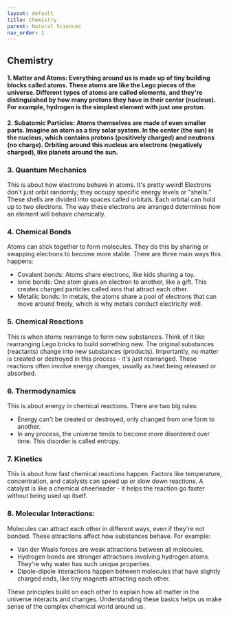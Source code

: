 ```yaml
---
layout: default
title: Chemistry
parent: Natural Sciences
nav_order: 1
---
```


## **Chemistry**

#### 1. **Matter and Atoms**: Everything around us is made up of tiny building blocks called atoms. These atoms are like the Lego pieces of the universe. Different types of atoms are called elements, and they're distinguished by how many protons they have in their center (nucleus). For example, hydrogen is the simplest element with just one proton.

#### 2. **Subatomic Particles**: Atoms themselves are made of even smaller parts. Imagine an atom as a tiny solar system. In the center (the sun) is the nucleus, which contains protons (positively charged) and neutrons (no charge). Orbiting around this nucleus are electrons (negatively charged), like planets around the sun.

### 3. Quantum Mechanics

This is about how electrons behave in atoms. It's pretty weird! Electrons don't just orbit randomly; they occupy specific energy levels or "shells." These shells are divided into spaces called orbitals. Each orbital can hold up to two electrons. The way these electrons are arranged determines how an element will behave chemically.

### 4. Chemical Bonds

Atoms can stick together to form molecules. They do this by sharing or swapping electrons to become more stable. There are three main ways this happens:
   - Covalent bonds: Atoms share electrons, like kids sharing a toy.
   - Ionic bonds: One atom gives an electron to another, like a gift. This creates charged particles called ions that attract each other.
   - Metallic bonds: In metals, the atoms share a pool of electrons that can move around freely, which is why metals conduct electricity well.

### 5. Chemical Reactions

This is when atoms rearrange to form new substances. Think of it like rearranging Lego bricks to build something new. The original substances (reactants) change into new substances (products). Importantly, no matter is created or destroyed in this process - it's just rearranged. These reactions often involve energy changes, usually as heat being released or absorbed.

### 6. Thermodynamics

This is about energy in chemical reactions. There are two big rules:
   - Energy can't be created or destroyed, only changed from one form to another.
   - In any process, the universe tends to become more disordered over time. This disorder is called entropy.

### 7. Kinetics

This is about how fast chemical reactions happen. Factors like temperature, concentration, and catalysts can speed up or slow down reactions. A catalyst is like a chemical cheerleader - it helps the reaction go faster without being used up itself.

### 8. Molecular Interactions:
Molecules can attract each other in different ways, even if they're not bonded. These attractions affect how substances behave. For example:
   - Van der Waals forces are weak attractions between all molecules.
   - Hydrogen bonds are stronger attractions involving hydrogen atoms. They're why water has such unique properties.
   - Dipole-dipole interactions happen between molecules that have slightly charged ends, like tiny magnets attracting each other.

These principles build on each other to explain how all matter in the universe interacts and changes. Understanding these basics helps us make sense of the complex chemical world around us.
